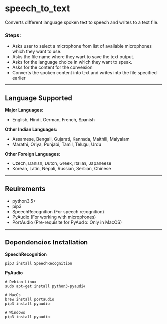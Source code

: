 # speech_to_text
Converts different language spoken text to speech and writes to a text file.

### Steps:

- Asks user to select a microphone from list of available microphones which they want to use.
- Asks the file name where they want to save the text output.
- Asks for the language choice in which they want to speak.
- Asks for the content for the conversion
- Converts the spoken content into text and writes into the file specified earlier

---------

## Language Supported

**Major Languages:**

- English, Hindi, German, French, Spanish

**Other Indian Languages:**

- Assamese, Bengali, Gujarati, Kannada, Maithili, Malyalam
- Marathi, Oriya, Punjabi, Tamil, Telugu, Urdu
    
**Other Foreign Languages:**

- Czech, Danish, Dutch, Greek, Italian, Japaneese
- Korean, Latin, Nepali, Russian, Serbian, Chinese

---------

## Reuirements

- python3.5+
- pip3
- SpeechRecognition (For speech recognition)
- PyAudio (For working with microphones)
- PortAudio (Pre-requisite for PyAudio: Only in MacOS)


--------


## Dependencies Installation

**SpeechRecognition**

    pip3 install SpeechRecognition

**PyAudio**

    # Debian Linux
    sudo apt-get install python3-pyaudio

    # MacOs
    brew install portaudio
    pip3 install pyaudio

    # Windows
    pip3 install pyaudio
